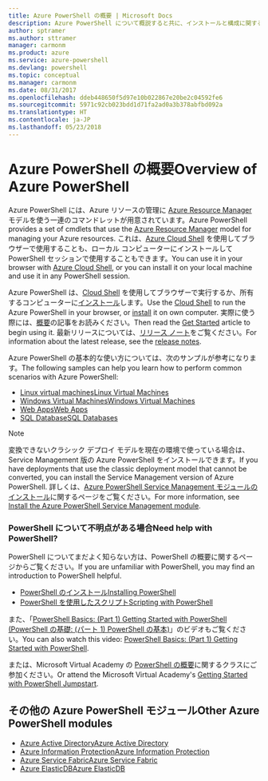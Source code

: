 ```yaml
---
title: Azure PowerShell の概要 | Microsoft Docs
description: Azure PowerShell について概説すると共に、インストールと構成に関するページへのリンクを紹介します。
author: sptramer
ms.author: sttramer
manager: carmonm
ms.product: azure
ms.service: azure-powershell
ms.devlang: powershell
ms.topic: conceptual
ms.manager: carmonm
ms.date: 08/31/2017
ms.openlocfilehash: ddeb448650f5d97e10b022867e20be2c04592fe6
ms.sourcegitcommit: 5971c92cb023bdd1d71fa2ad0a3b378abfbd092a
ms.translationtype: HT
ms.contentlocale: ja-JP
ms.lasthandoff: 05/23/2018
---
```

# <a name="overview-of-azure-powershell"></a><span data-ttu-id="a81ae-103">Azure PowerShell の概要</span><span class="sxs-lookup"><span data-stu-id="a81ae-103">Overview of Azure PowerShell</span></span>

<span data-ttu-id="a81ae-104">Azure PowerShell には、Azure リソースの管理に [Azure Resource Manager](/azure/azure-resource-manager/resource-group-overview) モデルを使う一連のコマンドレットが用意されています。</span><span class="sxs-lookup"><span data-stu-id="a81ae-104">Azure PowerShell provides a set of cmdlets that use the [Azure Resource Manager](/azure/azure-resource-manager/resource-group-overview) model for managing your Azure resources.</span></span> <span data-ttu-id="a81ae-105">これは、[Azure Cloud Shell](/azure/cloud-shell/overview) を使用してブラウザーで使用することも、ローカル コンピューターにインストールして PowerShell セッションで使用することもできます。</span><span class="sxs-lookup"><span data-stu-id="a81ae-105">You can use it in your browser with [Azure Cloud Shell](/azure/cloud-shell/overview), or you can install it on your local machine and use it in any PowerShell session.</span></span>

<span data-ttu-id="a81ae-106">Azure PowerShell は、[Cloud Shell](/azure/cloud-shell/overview) を使用してブラウザーで実行するか、所有するコンピューターに[インストール](install-azurerm-ps.md)します。</span><span class="sxs-lookup"><span data-stu-id="a81ae-106">Use the [Cloud Shell](/azure/cloud-shell/overview) to run the Azure PowerShell in your browser, or [install](install-azurerm-ps.md) it on own computer.</span></span> <span data-ttu-id="a81ae-107">実際に使う際には、[概要](get-started-azureps.md)の記事をお読みください。</span><span class="sxs-lookup"><span data-stu-id="a81ae-107">Then read the [Get Started](get-started-azureps.md) article to begin using it.</span></span> <span data-ttu-id="a81ae-108">最新リリースについては、[リリース ノート](release-notes-azureps.md)をご覧ください。</span><span class="sxs-lookup"><span data-stu-id="a81ae-108">For information about the latest release, see the [release notes](release-notes-azureps.md).</span></span>

<span data-ttu-id="a81ae-109">Azure PowerShell の基本的な使い方については、次のサンプルが参考になります。</span><span class="sxs-lookup"><span data-stu-id="a81ae-109">The following samples can help you learn how to perform common scenarios with Azure PowerShell:</span></span>

* [<span data-ttu-id="a81ae-110">Linux virtual machines</span><span class="sxs-lookup"><span data-stu-id="a81ae-110">Linux Virtual Machines</span></span>](/azure/virtual-machines/virtual-machines-linux-powershell-samples?toc=/powershell/azure/toc.json)
* [<span data-ttu-id="a81ae-111">Windows Virtual Machines</span><span class="sxs-lookup"><span data-stu-id="a81ae-111">Windows Virtual Machines</span></span>](/azure/virtual-machines/virtual-machines-windows-powershell-samples?toc=/powershell/azure/toc.json)
* [<span data-ttu-id="a81ae-112">Web Apps</span><span class="sxs-lookup"><span data-stu-id="a81ae-112">Web Apps</span></span>](/azure/app-service-web/app-service-powershell-samples?toc=/powershell/azure/toc.json)
* [<span data-ttu-id="a81ae-113">SQL Database</span><span class="sxs-lookup"><span data-stu-id="a81ae-113">SQL Databases</span></span>](/azure/sql-database/sql-database-powershell-samples?toc=/powershell/azure/toc.json)

> [!NOTE]
> <span data-ttu-id="a81ae-114">変換できないクラシック デプロイ モデルを現在の環境で使っている場合は、Service Management 版の Azure PowerShell をインストールできます。</span><span class="sxs-lookup"><span data-stu-id="a81ae-114">If you have deployments that use the classic deployment model that cannot be converted, you can install the Service Management version of Azure PowerShell.</span></span> <span data-ttu-id="a81ae-115">詳しくは、[Azure PowerShell Service Management モジュールのインストール](/powershell/azure/servicemanagement/install-azure-ps)に関するページをご覧ください。</span><span class="sxs-lookup"><span data-stu-id="a81ae-115">For more information, see [Install the Azure PowerShell Service Management module](/powershell/azure/servicemanagement/install-azure-ps).</span></span>


### <a name="need-help-with-powershell"></a><span data-ttu-id="a81ae-116">PowerShell について不明点がある場合</span><span class="sxs-lookup"><span data-stu-id="a81ae-116">Need help with PowerShell?</span></span>

<span data-ttu-id="a81ae-117">PowerShell についてまだよく知らない方は、PowerShell の概要に関するページからご覧ください。</span><span class="sxs-lookup"><span data-stu-id="a81ae-117">If you are unfamiliar with PowerShell, you may find an introduction to PowerShell helpful.</span></span>

* [<span data-ttu-id="a81ae-118">PowerShell のインストール</span><span class="sxs-lookup"><span data-stu-id="a81ae-118">Installing PowerShell</span></span>](/powershell/scripting/installing-windows-powershell)
* [<span data-ttu-id="a81ae-119">PowerShell を使用したスクリプト</span><span class="sxs-lookup"><span data-stu-id="a81ae-119">Scripting with PowerShell</span></span>](/powershell/scripting/scripting-with-windows-powershell)

<span data-ttu-id="a81ae-120">また、「[PowerShell Basics: (Part 1) Getting Started with PowerShell (PowerShell の基礎: (パート 1) PowerShell の基本)](https://channel9.msdn.com/Blogs/Taste-of-Premier/PowerShellBasicsPart1)」のビデオもご覧ください。</span><span class="sxs-lookup"><span data-stu-id="a81ae-120">You can also watch this video: [PowerShell Basics: (Part 1) Getting Started with PowerShell](https://channel9.msdn.com/Blogs/Taste-of-Premier/PowerShellBasicsPart1).</span></span>

<span data-ttu-id="a81ae-121">または、Microsoft Virtual Academy の [PowerShell の概要](https://mva.microsoft.com/liveevents/powershell-jumpstart)に関するクラスにご参加ください。</span><span class="sxs-lookup"><span data-stu-id="a81ae-121">Or attend the Microsoft Virtual Academy's [Getting Started with PowerShell Jumpstart](https://mva.microsoft.com/liveevents/powershell-jumpstart).</span></span>

## <a name="other-azure-powershell-modules"></a><span data-ttu-id="a81ae-122">その他の Azure PowerShell モジュール</span><span class="sxs-lookup"><span data-stu-id="a81ae-122">Other Azure PowerShell modules</span></span>

* [<span data-ttu-id="a81ae-123">Azure Active Directory</span><span class="sxs-lookup"><span data-stu-id="a81ae-123">Azure Active Directory</span></span>](/powershell/azure/active-directory/)
* [<span data-ttu-id="a81ae-124">Azure Information Protection</span><span class="sxs-lookup"><span data-stu-id="a81ae-124">Azure Information Protection</span></span>](/powershell/azure/aip/)
* [<span data-ttu-id="a81ae-125">Azure Service Fabric</span><span class="sxs-lookup"><span data-stu-id="a81ae-125">Azure Service Fabric</span></span>](/powershell/azure/service-fabric/)
* [<span data-ttu-id="a81ae-126">Azure ElasticDB</span><span class="sxs-lookup"><span data-stu-id="a81ae-126">Azure ElasticDB</span></span>](/powershell/azure/elasticdbjobs/)
